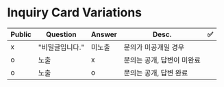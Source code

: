 # Inquiry Card Variations

| Public | Question | Answer | Desc. |✅|
| ----- | ----- | ----- | ----- | ----- |
| x | "비밀글입니다." | 미노출 | 문의가 미공개일 경우 |
| o | 노출 | x | 문의는 공개, 답변이 미완료 |
| o | 노출 | o | 문의는 공개, 답변 완료 |